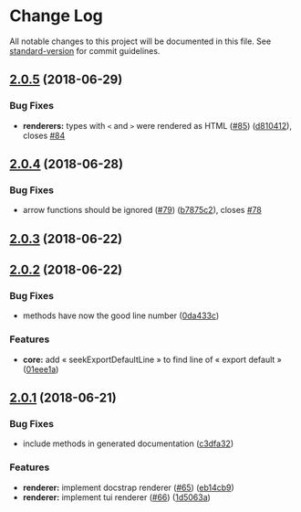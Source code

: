 # Change Log

All notable changes to this project will be documented in this file. See [standard-version](https://github.com/conventional-changelog/standard-version) for commit guidelines.

<a name="2.0.5"></a>
## [2.0.5](https://github.com/Kocal/jsdoc-vuejs/compare/v2.0.4...v2.0.5) (2018-06-29)


### Bug Fixes

* **renderers:** types with `<` and `>` were rendered as HTML ([#85](https://github.com/Kocal/jsdoc-vuejs/issues/85)) ([d810412](https://github.com/Kocal/jsdoc-vuejs/commit/d810412)), closes [#84](https://github.com/Kocal/jsdoc-vuejs/issues/84)



<a name="2.0.4"></a>
## [2.0.4](https://github.com/Kocal/jsdoc-vuejs/compare/v2.0.3...v2.0.4) (2018-06-28)


### Bug Fixes

* arrow functions should be ignored ([#79](https://github.com/Kocal/jsdoc-vuejs/issues/79)) ([b7875c2](https://github.com/Kocal/jsdoc-vuejs/commit/b7875c2)), closes [#78](https://github.com/Kocal/jsdoc-vuejs/issues/78)



<a name="2.0.3"></a>
## [2.0.3](https://github.com/Kocal/jsdoc-vuejs/compare/v2.0.2...v2.0.3) (2018-06-22)



<a name="2.0.2"></a>
## [2.0.2](https://github.com/Kocal/jsdoc-vuejs/compare/v2.0.1...v2.0.2) (2018-06-22)


### Bug Fixes

* methods have now the good line number ([0da433c](https://github.com/Kocal/jsdoc-vuejs/commit/0da433c))


### Features

* **core:** add « seekExportDefaultLine » to find line of « export default » ([01eee1a](https://github.com/Kocal/jsdoc-vuejs/commit/01eee1a))



<a name="2.0.1"></a>
## [2.0.1](https://github.com/Kocal/jsdoc-vuejs/compare/v2.0.0...v2.0.1) (2018-06-21)


### Bug Fixes

* include methods in generated documentation ([c3dfa32](https://github.com/Kocal/jsdoc-vuejs/commit/c3dfa32))


### Features

* **renderer:** implement docstrap renderer ([#65](https://github.com/Kocal/jsdoc-vuejs/issues/65)) ([eb14cb9](https://github.com/Kocal/jsdoc-vuejs/commit/eb14cb9))
* **renderer:** implement tui renderer ([#66](https://github.com/Kocal/jsdoc-vuejs/issues/66)) ([1d5063a](https://github.com/Kocal/jsdoc-vuejs/commit/1d5063a))
